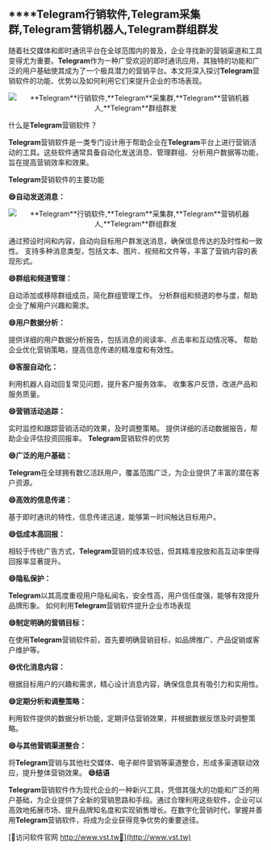 ## ****Telegram**行销软件,**Telegram**采集群,**Telegram**营销机器人,**Telegram**群组群发**

随着社交媒体和即时通讯平台在全球范围内的普及，企业寻找新的营销渠道和工具变得尤为重要。**Telegram**作为一种广受欢迎的即时通讯应用，其独特的功能和广泛的用户基础使其成为了一个极具潜力的营销平台。本文将深入探讨**Telegram**营销软件的功能、优势以及如何利用它们来提升企业的市场表现。

 <center><img src="https://vst.tw/MP4/tuiguang/png/0.png" alt="**Telegram**行销软件,**Telegram**采集群,**Telegram**营销机器人,**Telegram**群组群发"></center>

什么是**Telegram**营销软件？

**Telegram**营销软件是一类专门设计用于帮助企业在**Telegram**平台上进行营销活动的工具。这些软件通常具备自动化发送消息、管理群组、分析用户数据等功能，旨在提高营销效率和效果。

**Telegram**营销软件的主要功能

**😄自动发送消息：**

 <center><img src="https://vst.tw/MP4/tuiguang/png/0.png" alt="**Telegram**行销软件,**Telegram**采集群,**Telegram**营销机器人,**Telegram**群组群发"></center>

通过预设时间和内容，自动向目标用户群发送消息，确保信息传达的及时性和一致性。
支持多种消息类型，包括文本、图片、视频和文件等，丰富了营销内容的表现形式。

**😄群组和频道管理：**

自动添加或移除群组成员，简化群组管理工作。
分析群组和频道的参与度，帮助企业了解用户兴趣和需求。

**😄用户数据分析：**

提供详细的用户数据分析报告，包括消息的阅读率、点击率和互动情况等。
帮助企业优化营销策略，提高信息传递的精准度和有效性。

**😄客服自动化：**

利用机器人自动回复常见问题，提升客户服务效率。
收集客户反馈，改进产品和服务质量。

**😄营销活动追踪：**

实时监控和跟踪营销活动的效果，及时调整策略。
提供详细的活动数据报告，帮助企业评估投资回报率。
**Telegram**营销软件的优势

**😄广泛的用户基础：**

**Telegram**在全球拥有数亿活跃用户，覆盖范围广泛，为企业提供了丰富的潜在客户资源。

**😄高效的信息传递：**

基于即时通讯的特性，信息传递迅速，能够第一时间触达目标用户。

**😄低成本高回报：**

相较于传统广告方式，**Telegram**营销的成本较低，但其精准投放和高互动率使得回报率显著提升。

**😄隐私保护：**

**Telegram**以其高度重视用户隐私闻名，安全性高，用户信任度强，能够有效提升品牌形象。
如何利用**Telegram**营销软件提升企业市场表现

**😄制定明确的营销目标：**

在使用**Telegram**营销软件前，首先要明确营销目标，如品牌推广、产品促销或客户维护等。

**😄优化消息内容：**

根据目标用户的兴趣和需求，精心设计消息内容，确保信息具有吸引力和实用性。

**😄定期分析和调整策略：**

利用软件提供的数据分析功能，定期评估营销效果，并根据数据反馈及时调整策略。

**😄与其他营销渠道整合：**

将**Telegram**营销与其他社交媒体、电子邮件营销等渠道整合，形成多渠道联动效应，提升整体营销效果。
**😄结语**

**Telegram**营销软件作为现代企业的一种新兴工具，凭借其强大的功能和广泛的用户基础，为企业提供了全新的营销思路和手段。通过合理利用这些软件，企业可以高效地拓展市场、提升品牌知名度和实现销售增长。在数字化营销时代，掌握并善用**Telegram**营销软件，将成为企业获得竞争优势的重要途径。


[👻访问软件官网 http://www.vst.tw👻](http://www.vst.tw)
